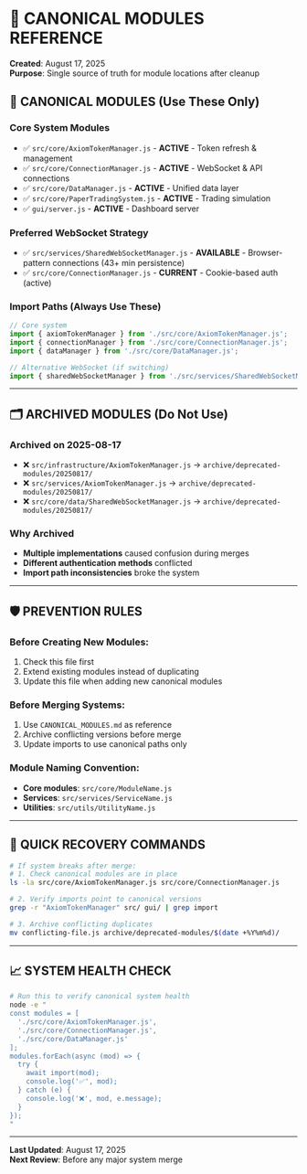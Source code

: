 # 🎯 CANONICAL MODULES REFERENCE
**Created**: August 17, 2025  
**Purpose**: Single source of truth for module locations after cleanup

## 📌 **CANONICAL MODULES** (Use These Only)

### **Core System Modules**
- ✅ `src/core/AxiomTokenManager.js` - **ACTIVE** - Token refresh & management
- ✅ `src/core/ConnectionManager.js` - **ACTIVE** - WebSocket & API connections
- ✅ `src/core/DataManager.js` - **ACTIVE** - Unified data layer
- ✅ `src/core/PaperTradingSystem.js` - **ACTIVE** - Trading simulation
- ✅ `gui/server.js` - **ACTIVE** - Dashboard server

### **Preferred WebSocket Strategy**
- ✅ `src/services/SharedWebSocketManager.js` - **AVAILABLE** - Browser-pattern connections (43+ min persistence)
- ✅ `src/core/ConnectionManager.js` - **CURRENT** - Cookie-based auth (active)

### **Import Paths** (Always Use These)
```javascript
// Core system
import { axiomTokenManager } from './src/core/AxiomTokenManager.js';
import { connectionManager } from './src/core/ConnectionManager.js';
import { dataManager } from './src/core/DataManager.js';

// Alternative WebSocket (if switching)
import { sharedWebSocketManager } from './src/services/SharedWebSocketManager.js';
```

---

## 🗂️ **ARCHIVED MODULES** (Do Not Use)

### **Archived on 2025-08-17**
- ❌ `src/infrastructure/AxiomTokenManager.js` → `archive/deprecated-modules/20250817/`
- ❌ `src/services/AxiomTokenManager.js` → `archive/deprecated-modules/20250817/`
- ❌ `src/core/data/SharedWebSocketManager.js` → `archive/deprecated-modules/20250817/`

### **Why Archived**
- **Multiple implementations** caused confusion during merges
- **Different authentication methods** conflicted
- **Import path inconsistencies** broke the system

---

## 🛡️ **PREVENTION RULES**

### **Before Creating New Modules:**
1. Check this file first
2. Extend existing modules instead of duplicating
3. Update this file when adding new canonical modules

### **Before Merging Systems:**
1. Use `CANONICAL_MODULES.md` as reference
2. Archive conflicting versions before merge
3. Update imports to use canonical paths only

### **Module Naming Convention:**
- **Core modules**: `src/core/ModuleName.js`
- **Services**: `src/services/ServiceName.js` 
- **Utilities**: `src/utils/UtilityName.js`

---

## 🔧 **QUICK RECOVERY COMMANDS**

```bash
# If system breaks after merge:
# 1. Check canonical modules are in place
ls -la src/core/AxiomTokenManager.js src/core/ConnectionManager.js

# 2. Verify imports point to canonical versions
grep -r "AxiomTokenManager" src/ gui/ | grep import

# 3. Archive conflicting duplicates
mv conflicting-file.js archive/deprecated-modules/$(date +%Y%m%d)/
```

---

## 📈 **SYSTEM HEALTH CHECK**

```bash
# Run this to verify canonical system health
node -e "
const modules = [
  './src/core/AxiomTokenManager.js',
  './src/core/ConnectionManager.js', 
  './src/core/DataManager.js'
];
modules.forEach(async (mod) => {
  try {
    await import(mod);
    console.log('✅', mod);
  } catch (e) {
    console.log('❌', mod, e.message);
  }
});
"
```

---

**Last Updated**: August 17, 2025  
**Next Review**: Before any major system merge 